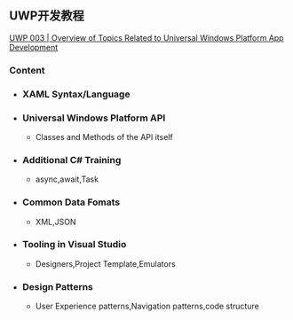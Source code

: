 ## UWP开发教程
[UWP 003 | Overview of Topics Related to Universal Windows Platform App Development](https://www.youtube.com/watch?v=dU984gTbmTI&list=PLi2hbezQRVS0cPMeW3uDlUHnO_rPvJCV9&index=3)
### Content
- ### XAML Syntax/Language
- ### Universal Windows Platform API
  - Classes and Methods of the API itself
- ### Additional C# Training
  - async,await,Task
- ### Common Data Fomats
  - XML,JSON
- ### Tooling in Visual Studio
  - Designers,Project Template,Emulators
- ### Design Patterns
  - User Experience patterns,Navigation patterns,code structure
